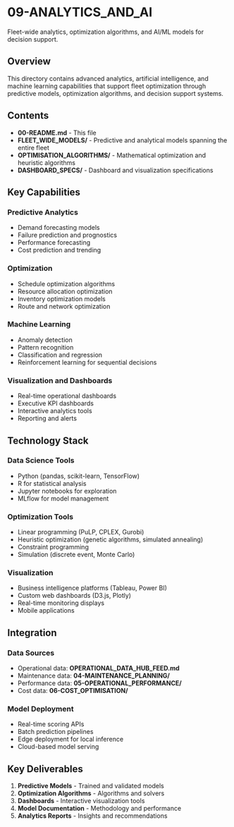 # 09-ANALYTICS_AND_AI

Fleet-wide analytics, optimization algorithms, and AI/ML models for decision support.

## Overview

This directory contains advanced analytics, artificial intelligence, and machine learning capabilities that support fleet optimization through predictive models, optimization algorithms, and decision support systems.

## Contents

- **00-README.md** - This file
- **FLEET_WIDE_MODELS/** - Predictive and analytical models spanning the entire fleet
- **OPTIMISATION_ALGORITHMS/** - Mathematical optimization and heuristic algorithms
- **DASHBOARD_SPECS/** - Dashboard and visualization specifications

## Key Capabilities

### Predictive Analytics
- Demand forecasting models
- Failure prediction and prognostics
- Performance forecasting
- Cost prediction and trending

### Optimization
- Schedule optimization algorithms
- Resource allocation optimization
- Inventory optimization models
- Route and network optimization

### Machine Learning
- Anomaly detection
- Pattern recognition
- Classification and regression
- Reinforcement learning for sequential decisions

### Visualization and Dashboards
- Real-time operational dashboards
- Executive KPI dashboards
- Interactive analytics tools
- Reporting and alerts

## Technology Stack

### Data Science Tools
- Python (pandas, scikit-learn, TensorFlow)
- R for statistical analysis
- Jupyter notebooks for exploration
- MLflow for model management

### Optimization Tools
- Linear programming (PuLP, CPLEX, Gurobi)
- Heuristic optimization (genetic algorithms, simulated annealing)
- Constraint programming
- Simulation (discrete event, Monte Carlo)

### Visualization
- Business intelligence platforms (Tableau, Power BI)
- Custom web dashboards (D3.js, Plotly)
- Real-time monitoring displays
- Mobile applications

## Integration

### Data Sources
- Operational data: **OPERATIONAL_DATA_HUB_FEED.md**
- Maintenance data: **04-MAINTENANCE_PLANNING/**
- Performance data: **05-OPERATIONAL_PERFORMANCE/**
- Cost data: **06-COST_OPTIMISATION/**

### Model Deployment
- Real-time scoring APIs
- Batch prediction pipelines
- Edge deployment for local inference
- Cloud-based model serving

## Key Deliverables

1. **Predictive Models** - Trained and validated models
2. **Optimization Algorithms** - Algorithms and solvers
3. **Dashboards** - Interactive visualization tools
4. **Model Documentation** - Methodology and performance
5. **Analytics Reports** - Insights and recommendations
